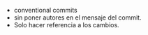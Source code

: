 - conventional commits
- sin poner autores en el mensaje del commit.
- Solo hacer referencia a los cambios.